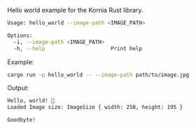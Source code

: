 Hello world example for the Kornia Rust library.

```bash
Usage: hello_world --image-path <IMAGE_PATH>

Options:
  -i, --image-path <IMAGE_PATH>
  -h, --help                     Print help
```

Example:

```bash
cargo run -p hello_world -- --image-path path/to/image.jpg
```

Output:

```bash
Hello, world! 🦀
Loaded Image size: ImageSize { width: 258, height: 195 }

Goodbyte!
```

